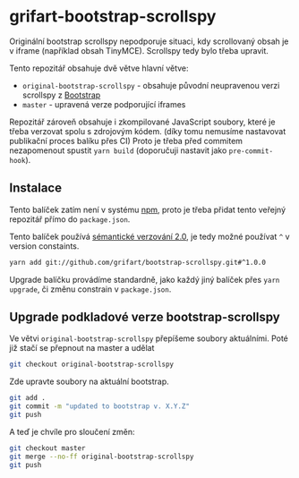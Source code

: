 # grifart-bootstrap-scrollspy

Originální bootstrap scrollspy nepodporuje situaci, kdy scrollovaný obsah je v iframe (například obsah TinyMCE). Scrollspy tedy bylo třeba upravit.

Tento repozitář obsahuje dvě větve hlavní větve:

- `original-bootstrap-scrollspy` - obsahuje původní neupravenou verzi scrollspy z [Bootstrap](https://getbootstrap.com)
- `master` - upravená verze podporující iframes

Repozitář zároveň obsahuje i zkompilované JavaScript soubory, které je třeba verzovat spolu s zdrojovým kódem. (díky tomu nemusíme nastavovat publikační proces balíku přes CI) Proto je třeba před commitem nezapomenout spustit `yarn build` (doporučuji nastavit jako `pre-commit-hook`).


## Instalace

Tento balíček zatím není v systému [npm](https://www.npmjs.com), proto je třeba přidat tento veřejný repozitář přímo do `package.json`.

Tento balíček používá [sémantické verzování 2.0](https://semver.org/spec/v2.0.0.html), je tedy možné používat `^` v version constaints.

```bash
yarn add git://github.com/grifart/bootstrap-scrollspy.git#^1.0.0
```

Upgrade balíčku provádíme standardně, jako každý jiný balíček přes `yarn upgrade`, či změnu constrain v `package.json`.


## Upgrade podkladové verze bootstrap-scrollspy

Ve větvi `original-bootstrap-scrollspy` přepíšeme soubory aktuálními. Poté již stačí se přepnout na master a udělat

```bash
git checkout original-bootstrap-scrollspy
```

Zde upravte soubory na aktuální bootstrap.

```bash
git add .
git commit -m "updated to bootstrap v. X.Y.Z"
git push
```

A teď je chvíle pro sloučení změn:

```bash
git checkout master
git merge --no-ff original-bootstrap-scrollspy
git push
```

